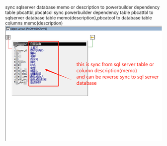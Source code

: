 sync sqlserver database memo or description to powerbuilder dependency table pbcattbl,pbcatcol
sync powerbuilder dependency table pbcattbl to sqlserver database table memo(description),pbcatcol to database table columns memo(description)
![DEMO](1724933694769.png)
